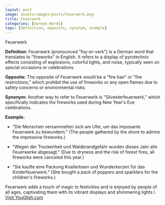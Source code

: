 ```yaml
---
layout: post
image: assets/images/posts/Feuerwerk.png
title: Feuerwerk
categories: [German Words]
tags: [definition, opposite, synonym, example]
---
```


Feuerwerk

**Definition:** Feuerwerk (pronounced "foy-er-verk") is a German word that translates to "fireworks" in English. It refers to a display of pyrotechnic effects consisting of explosions, colorful lights, and noise, typically seen on special occasions or celebrations.

**Opposite:** The opposite of Feuerwerk would be a "fire ban" or "fire restrictions," which prohibit the use of fireworks or any open flames due to safety concerns or environmental risks.

**Synonym:** Another way to refer to Feuerwerk is "Silvesterfeuerwerk," which specifically indicates the fireworks used during New Year's Eve celebrations.

**Example:** 

- "Die Menschen versammelten sich am Ufer, um das imposante Feuerwerk zu bewundern." (The people gathered by the shore to admire the impressive fireworks.)

- "Wegen der Trockenheit und Waldbrandgefahr wurden dieses Jahr alle Feuerwerke abgesagt." (Due to dryness and the risk of forest fires, all fireworks were canceled this year.)

- "Sie kaufte eine Packung Knallerbsen und Wunderkerzen für das Kinderfeuerwerk." (She bought a pack of poppers and sparklers for the children's fireworks.)

Feuerwerk adds a touch of magic to festivities and is enjoyed by people of all ages, captivating them with its vibrant displays and shimmering lights.\ <a id="yg-widget-0" class="youglish-widget" data-query="Feuerwerk" data-lang="german" data-components="8412" data-auto-start="0" data-bkg-color="theme_light" data-title="How%20to%20pronounce%20Feuerwerk%20in%20German"  rel="nofollow" href="https://youglish.com">Visit YouGlish.com</a><script async src="https://youglish.com/public/emb/widget.js" charset="utf-8"></script>